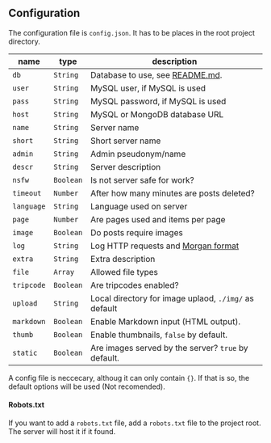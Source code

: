 ## Configuration

The configuration file is `config.json`. It has to be places in the root project directory.

| **name** | **type** | **description** |
|----------|----------|-----------------|
| `db`     | `String` | Database to use, see [README.md](/README.md). |
| `user`   | `String` | MySQL user, if MySQL is used |
| `pass`   | `String` | MySQL password, if MySQL is used |
| `host`   | `String` | MySQL or MongoDB database URL |
| `name`   | `String` | Server name |
| `short`  | `String` | Short server name |
| `admin`  | `String` | Admin pseudonym/name |
| `descr`  | `String` | Server description |
| `nsfw`   | `Boolean` | Is not server safe for work? |
| `timeout` | `Number` | After how many minutes are posts deleted? |
| `language` | `String` | Language used on server |
| `page` | `Number` | Are pages used and items per page |
| `image` | `Boolean` | Do posts require images |
| `log` | `String` | Log HTTP requests and [Morgan format](https://github.com/expressjs/morgan) |
| `extra` | `String` | Extra description |
| `file` | `Array` | Allowed file types |
| `tripcode` | `Boolean` | Are tripcodes enabled? |
| `upload` | `String` | Local directory for image uplaod, `./img/` as default |
| `markdown` | `Boolean` | Enable Markdown input (HTML output). |
| `thumb` | `Boolean` | Enable thumbnails, `false` by default. |
| `static` | `Boolean` | Are images served by the server? `true` by default. |

A config file is neccecary, althoug it can only contain `{}`. If that is so, the default options will be used (Not recomended).

#### Robots.txt

If you want to add a `robots.txt` file, add a `robots.txt` file to the project root. The server will host it if it found.
